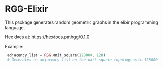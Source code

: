 # RGG-Elixir
This package generates random geometric graphs in the elixir programming language.

Hex docs at:
https://hexdocs.pm/rgg/0.1.0

Example:

```elixir
 adjacency_list = RGG.unit_square(128000, 128)
 # Generates an adjacency list on the unit square topology with 128000 nodes, average degree of 128
```
